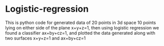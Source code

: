 # Logistic-regression

This is python code for generated data of 20 points in 3d space 10 points lying on either side of the plane x+y+z=1, then using logistic regression we found a classifier ax+by+cz=1, and plotted the data generated along with two surfaces x+y+z=1 and ax+by+cz=1
